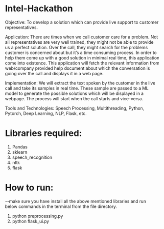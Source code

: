 # Intel-Hackathon

Objective: To develop a solution which can provide live support to customer representatives.

Application: There are times when we call customer care for a problem. Not all representatives are very well trained, they might not be able to provide us a perfect solution. Over the call, they might search for the problems customer is concerned about but it’s a time consuming process. In order to help them come up with a good solution in minimal real time, this application come into existence. This application will fetch the relevant information from web/company provided help document about which the conversation is going over the call and displays it in a web page.

Implementation: We will extract the text spoken by the customer in the live call and take its samples in real time. These sample are passed to a ML model to generate the possible solutions which will be displayed in a webpage. The process will start when the call starts and vice-versa.

Tools and Technologies: Speech Processing, Multithreading, Python, Pytorch, Deep Learning, NLP, Flask, etc.

# Libraries required:
1. Pandas
2. sklearn
3. speech_recognition
4. nltk
5. flask


# How to run:
--make sure you have install all the above mentioned libraries and run below commands in the terminal from the file directory.
1. python preprocessing.py
2. python flask_ui.py
